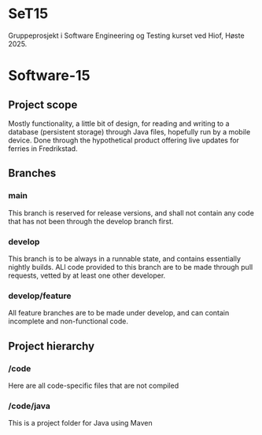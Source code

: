 # SeT15
Gruppeprosjekt i Software Engineering og Testing kurset ved Hiof, Høste 2025. 
# Software-15

## Project scope

Mostly functionality, a little bit of design, for reading and writing to a database (persistent storage) through Java files, hopefully run by a mobile device. Done through the hypothetical product offering live updates for ferries in Fredrikstad.

## Branches

### main

This branch is reserved for release versions, and shall not contain any code that has not been through the develop branch first.

### develop

This branch is to be always in a runnable state, and contains essentially nightly builds. ALl code provided to this branch are to be made through pull requests, vetted by at least one other developer.

### develop/feature

All feature branches are to be made under develop, and can contain incomplete and non-functional code.

## Project hierarchy


### /code

Here are all code-specific files that are not compiled

### /code/java

This is a project folder for Java using Maven 
